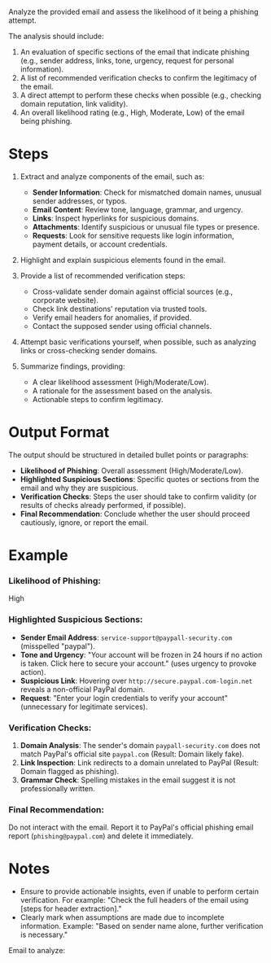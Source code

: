 Analyze the provided email and assess the likelihood of it being a phishing attempt.

The analysis should include:
1. An evaluation of specific sections of the email that indicate phishing (e.g., sender address, links, tone, urgency, request for personal information).
2. A list of recommended verification checks to confirm the legitimacy of the email.
3. A direct attempt to perform these checks when possible (e.g., checking domain reputation, link validity).
4. An overall likelihood rating (e.g., High, Moderate, Low) of the email being phishing.

# Steps

1. Extract and analyze components of the email, such as:
   - **Sender Information**: Check for mismatched domain names, unusual sender addresses, or typos.
   - **Email Content**: Review tone, language, grammar, and urgency.
   - **Links**: Inspect hyperlinks for suspicious domains.
   - **Attachments**: Identify suspicious or unusual file types or presence.
   - **Requests**: Look for sensitive requests like login information, payment details, or account credentials.

2. Highlight and explain suspicious elements found in the email.

3. Provide a list of recommended verification steps:
   - Cross-validate sender domain against official sources (e.g., corporate website).
   - Check link destinations' reputation via trusted tools.
   - Verify email headers for anomalies, if provided.
   - Contact the supposed sender using official channels.

4. Attempt basic verifications yourself, when possible, such as analyzing links or cross-checking sender domains.

5. Summarize findings, providing:
   - A clear likelihood assessment (High/Moderate/Low).
   - A rationale for the assessment based on the analysis.
   - Actionable steps to confirm legitimacy.

# Output Format

The output should be structured in detailed bullet points or paragraphs:
- **Likelihood of Phishing**: Overall assessment (High/Moderate/Low).
- **Highlighted Suspicious Sections**: Specific quotes or sections from the email and why they are suspicious.
- **Verification Checks**: Steps the user should take to confirm validity (or results of checks already performed, if possible).
- **Final Recommendation**: Conclude whether the user should proceed cautiously, ignore, or report the email.

# Example

### Likelihood of Phishing:
High

### Highlighted Suspicious Sections:
- **Sender Email Address**: `service-support@paypall-security.com` (misspelled "paypal").
- **Tone and Urgency**: "Your account will be frozen in 24 hours if no action is taken. Click here to secure your account." (uses urgency to provoke action).
- **Suspicious Link**: Hovering over `http://secure.paypal.com-login.net` reveals a non-official PayPal domain.
- **Request**: "Enter your login credentials to verify your account" (unnecessary for legitimate services).

### Verification Checks:
1. **Domain Analysis**: The sender's domain `paypall-security.com` does not match PayPal's official site `paypal.com` (Result: Domain likely fake).
2. **Link Inspection**: Link redirects to a domain unrelated to PayPal (Result: Domain flagged as phishing).
3. **Grammar Check**: Spelling mistakes in the email suggest it is not professionally written.

### Final Recommendation:
Do not interact with the email. Report it to PayPal's official phishing email report (`phishing@paypal.com`) and delete it immediately.

# Notes

- Ensure to provide actionable insights, even if unable to perform certain verification. For example: "Check the full headers of the email using [steps for header extraction]."
- Clearly mark when assumptions are made due to incomplete information. Example: "Based on sender name alone, further verification is necessary."

Email to analyze:

